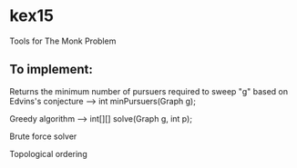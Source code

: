 # kex15
Tools for The Monk Problem

<h2>To implement:</h2>

Returns the minimum number of pursuers required to sweep "g" based on Edvins's conjecture --> int minPursuers(Graph g);

Greedy algorithm --> int[][] solve(Graph g, int p);

Brute force solver

Topological ordering
